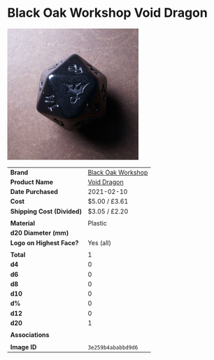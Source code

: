 # Black Oak Workshop Void Dragon

<img src="https://raw.githubusercontent.com/jesskelsall/astarus-images/main/dice/3e259b4ababbd9d6.jpg" height="300" />

|||
| --- | --- |
| **Brand** | [Black Oak Workshop](https://www.blackoakworkshop.com/) |
| **Product Name** | [Void Dragon](https://www.blackoakworkshop.com/product-page/void-dragon-d20) |
| **Date Purchased** | 2021-02-10 |
| **Cost** | $5.00 / £3.61 |
| **Shipping Cost (Divided)** | $3.05 / £2.20 |
||
| **Material** | Plastic |
| **d20 Diameter (mm)** | |
| **Logo on Highest Face?** | Yes (all) |
||
| **Total** | 1 |
| **d4** | 0 |
| **d6** | 0 |
| **d8** | 0 |
| **d10** | 0 |
| **d%** | 0 |
| **d12** | 0 |
| **d20** | 1 |
||
| **Associations** | |
||
| **Image ID** | `3e259b4ababbd9d6` |
